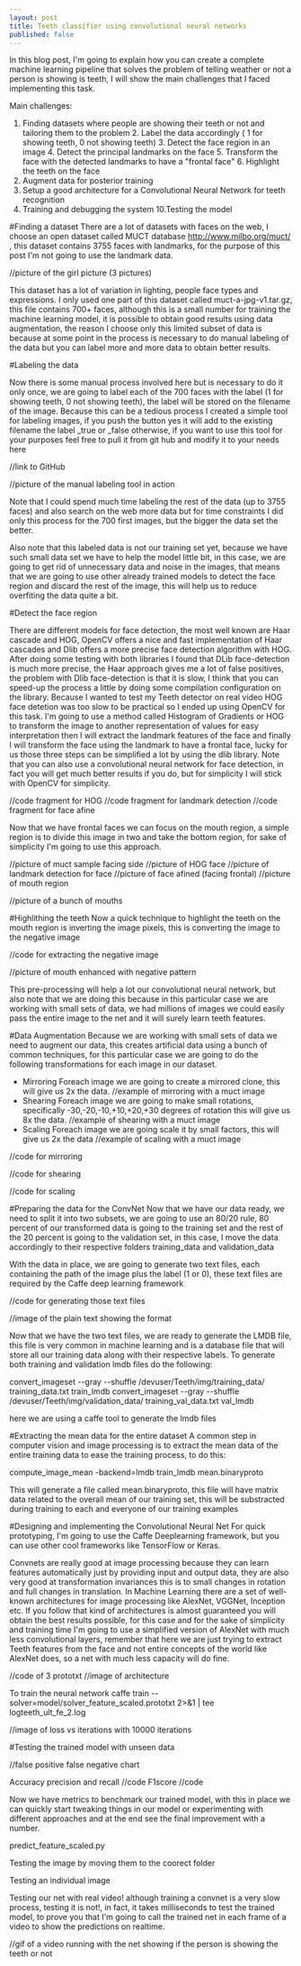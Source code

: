 ```yaml
---
layout: post
title: Teeth classifier using convolutional neural networks
published: false
---
```


In this blog post, I'm going to explain how you can create a complete machine learning pipeline that solves the problem of telling weather or not a person is showing is teeth, I will show the main challenges that I faced implementing this task.

Main challenges:
1. Finding datasets where people are showing their teeth or not and tailoring them to the problem
    2. Label the data accordingly ( 1 for showing teeth, 0 not showing teeth)
    3. Detect the face region in an image
    4. Detect the principal landmarks on the face
    5. Transform the face with the detected landmarks to have a "frontal face"
    6. Highlight the teeth on the face
7. Augment data for posterior training
8. Setup a good architecture for a Convolutional Neural Network for teeth recognition
9. Training and debugging the system
10.Testing the model

#Finding a dataset
There are a lot of datasets with faces on the web, I choose an open dataset called MUCT database http://www.milbo.org/muct/ , this dataset contains 3755 faces with landmarks, for the purpose of this post I'm not going to use the landmark data.

//picture of the girl picture (3 pictures)

This dataset has a lot of variation in lighting, people face types and expressions. I only used one part of this dataset called muct-a-jpg-v1.tar.gz, this file contains 700+ faces, although this is a small number for training the machine learning model, it is possible to obtain good results using data augmentation, the reason I choose only this limited subset of data is because at some point in the process is necessary to do manual labeling of the data but you can label more and more data to obtain better results.

#Labeling the data

Now there is some manual process involved here but is necessary to do it only once, we are going to label each of the 700 faces with the label (1 for showing teeth, 0 not showing teeth), the label will be stored on the filename of the image. Because this can be a tedious process I created a simple tool for labeling images, if you push the button yes it will add to the existing filename the label _true or _false otherwise, if you want to use this tool for your purposes feel free to pull it from git hub and modify it to your needs here 

//link to GitHub 

//picture of the manual labeling tool in action

Note that I could spend much time labeling the rest of the data (up to 3755 faces) and also search on the web more data but for time constraints I did only this process for the 700 first images, but the bigger the data set the better.

Also note that this labeled data is not our training set yet, because we have such small data set we have to help the model little bit, in this case, we are going to get rid of unnecessary data and noise in the images, that means that we are going to use other already trained models to detect the face region and discard the rest of the image, this will help us to reduce overfiting the data quite a bit.

#Detect the face region

There are different models for face detection, the most well known are Haar cascade and HOG, OpenCV offers a nice and fast implementation of Haar cascades and Dlib offers a more precise face detection algorithm with HOG. After doing some testing with both libraries I found that DLib face-detection is much more precise, the Haar approach gives me a lot of false positives, the problem with Dlib face-detection is that it is slow, I think that you can speed-up the process a little by doing some compilation configuration on the library. Because I wanted to test my Teeth detector on real video HOG face detetion was too slow to be practical so I ended up using OpenCV for this task. I'm going to use a method called Histogram of Gradients or HOG to transform the image to another representation of values for easy interpretation then I will extract the landmark features of the face and finally I will transform the face using the landmark to have a frontal face, lucky for us those three steps can be simplified a lot by using the dlib library.
Note that you can also use a convolutional neural network for face detection, in fact you will get much better results if you do, but for simplicity I will stick with OpenCV for simplicity.

//code fragment for HOG
//code fragment for landmark detection
//code fragment for face afine

Now that we have frontal faces we can focus on the mouth region, a simple region is to divide this image in two and take the bottom region, for sake of simplicity I'm going to use this approach.

//picture of muct sample facing side
//picture of HOG face
//picture of landmark detection for face
//picture of face afined (facing frontal)
//picture of mouth region 

//picture of a bunch of mouths

#Highlithing the teeth 
Now a quick technique to highlight the teeth on the mouth region is inverting the image pixels, this is converting the image to the negative image

//code for extracting the negative image

//picture of mouth enhanced with negative pattern

This pre-processing will help a lot our convolutional neural network, but also note that we are doing this because in this particular case we are working with small sets of data, we had millions of images we could easily pass the entire image to the net and it will surely learn teeth features.

#Data Augmentation
Because we are working with small sets of data we need to augment our data, this creates artificial data using a bunch of common techniques, for this particular case we are going to do the following transformations for each image in our dataset.

* Mirroring
Foreach image we are going to create a mirrored clone, this will give us 2x the data.
//example of mirroring with a muct image
* Shearing
Foreach image we are going to make small rotations, specifically -30,-20,-10,+10,+20,+30 degrees of rotation this will give us 8x the data.
//example of shearing with a muct image
* Scaling
Foreach image we are going scale it by small factors, this will give us 2x the data
//example of scaling with a muct image

//code for mirroring

//code for shearing

//code for scaling

#Preparing the data for the ConvNet
Now that we have our data ready, we need to split it into two subsets, we are going to use an 80/20 rule, 80 percent of our transformed data is going to the training set and the rest of the 20 percent is going to the validation set, in this case, I move the data accordingly to their respective folders training_data and validation_data

With the data in place, we are going to generate two text files, each containing the path of the image plus the label (1 or 0),  these text files are required by the Caffe deep learning framework

//code for generating those text files

//image of the plain text showing the format

Now that we have the two text files, we are ready to generate the LMDB file, this file is very common in machine learning and is a database file that will store all our training data along with their respective labels.
To generate both training and validation lmdb files do the following:

convert_imageset --gray --shuffle /devuser/Teeth/img/training_data/ training_data.txt train_lmdb
convert_imageset --gray --shuffle /devuser/Teeth/img/validation_data/ training_val_data.txt val_lmdb

here we are using a caffe tool to generate the lmdb files

#Extracting the mean data for the entire dataset
A common step in computer vision and image processing is to extract the mean data of the entire training data to ease the training process, to do this:

compute_image_mean -backend=lmdb train_lmdb mean.binaryproto

This will generate a file called mean.binaryproto, this file will have matrix data related to the overall mean of our training set, this will be substracted during training to each and everyone of our training examples

#Designing and implementing the Convolutional Neural Net
For quick prototyping, I'm going to use the Caffe Deeplearning framework, but you can use other cool frameworks like TensorFlow or Keras.

Convnets are really good at image processing because they can learn features automatically just by providing input and output data, they are also very good at transformation invariances this is to small changes in rotation and full changes in translation.
In Machine Learning there are a set of well-known architectures for image processing like AlexNet, VGGNet, Inception etc. If you follow that kind of architectures is almost guaranteed you will obtain the best results possible, for this case and for the sake of simplicity and training time I'm going to use a simplified version of AlexNet with much less convolutional layers, remember that here we are just trying to extract Teeth features from the face and not entire concepts of the world like AlexNet does, so a net with much less capacity will do fine.

//code of 3 prototxt
//image of architecture

To train the neural network
caffe train --solver=model/solver_feature_scaled.prototxt 2>&1 | tee logteeth_ult_fe_2.log


//image of loss vs iterations with 10000 iterations

#Testing the trained model with unseen data

//false positive false negative chart

Accuracy precision and recall
//code
F1score
//code

Now we have metrics to benchmark our trained model, with this in place we can quickly start tweaking things in our model or experimenting with different approaches and at the end see the final improvement with a number.


predict_feature_scaled.py


Testing the image by moving them to the coorect folder

Testing an individual image 


Testing our net with real video!
although training a convnet is a very slow process, testing it is not!, in fact, it takes milliseconds to test the trained model, to prove you that I'm going to call the trained net in each frame of a video to show the predictions on realtime.

//gif of a video running with the net showing if the person is showing the teeth or not
